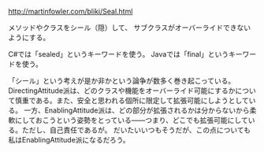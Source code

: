 http://martinfowler.com/bliki/Seal.html

メソッドやクラスをシール（隠）して、
サブクラスがオーバーライドできないようにする。

C#では「sealed」というキーワードを使う。
Javaでは「final」というキーワードを使う。

「シール」という考えが是か非かという論争が数多く巻き起こっている。
DirectingAttitude派は、どのクラスや機能をオーバーライド可能にするかについて慎重である。また、安全と思われる個所に限定して拡張可能にしようとしている。
一方、EnablingAttitude派は、どの部分が拡張されるかは分からないから柔軟にしておこうという姿勢をとっている——つまり、どこでも拡張可能にしている。ただし、自己責任であるが。
だいたいいつもそうだが、この点についても私はEnablingAttitude派になるだろう。
